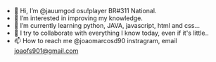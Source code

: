 - 👋 Hi, I’m @jauumgod osu!player BR#311 National.
- 👀 I’m interested in improving my knowledge.
- 🌱 I’m currently learning python, JAVA, javascript, html and css...
- 💞️ I try to collaborate with everything I know today, even if it's little..
- 📫 How to reach me  @joaomarcosd90 instragram, email joaofs901@gmail.com

<!---
jauumgod/jauumgod is a ✨ special ✨ repository because its `README.md` (this file) appears on your GitHub profile.
You can click the Preview link to take a look at your changes.
--->
